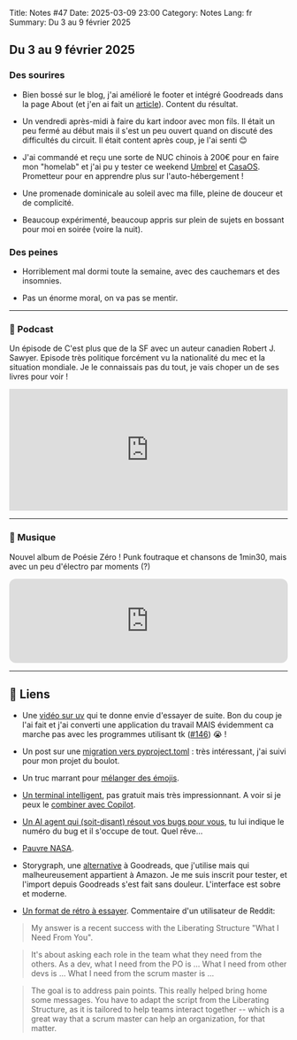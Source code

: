 Title: Notes #47
Date: 2025-03-09 23:00
Category: Notes
Lang: fr
Summary: Du 3 au 9 février 2025

## Du 3 au 9 février 2025

### Des sourires

* Bien bossé sur le blog, j'ai amélioré le footer et intégré Goodreads dans la page About (et j'en ai fait un [article]({filename}/articles/pelican-goodreads-plugin.md)). Content du résultat.

* Un vendredi après-midi à faire du kart indoor avec mon fils. Il était un peu fermé au début mais il s'est un peu ouvert quand on discuté des difficultés du circuit. Il était content après coup, je l'ai senti 😊

* J'ai commandé et reçu une sorte de NUC chinois à 200€ pour en faire mon "homelab" et j'ai pu y tester ce weekend [Umbrel](https://umbrel.com/umbrelos) et [CasaOS](https://casaos.io/). Prometteur pour en apprendre plus sur l'auto-hébergement !

* Une promenade dominicale au soleil avec ma fille, pleine de douceur et de complicité.

* Beaucoup expérimenté, beaucoup appris sur plein de sujets en bossant pour moi en soirée (voire la nuit).

### Des peines

* Horriblement mal dormi toute la semaine, avec des cauchemars et des insomnies.

* Pas un énorme moral, on va pas se mentir.

---

### 🎤 Podcast

Un épisode de C'est plus que de la SF avec un auteur canadien Robert J. Sawyer. Episode très politique forcément vu la nationalité du mec et la situation mondiale. Je le connaissais pas du tout, je vais choper un de ses livres pour voir ! 

<iframe name="Ausha Podcast Player" frameborder="0" loading="lazy" id="ausha-wlaY" height="220" style="border: none; width:100%; height:220px" src="https://player.ausha.co/?podcastId=oRgvei5ajJ2Q&v=3&playerId=ausha-wlaY"></iframe><script src="https://player.ausha.co/ausha-player.js"></script>

---

### 🎵 Musique

Nouvel album de Poésie Zéro ! Punk foutraque et chansons de 1min30, mais avec un peu d'électro par moments (?)

<iframe style="border-radius:12px" src="https://open.spotify.com/embed/track/6LmUvxvf2JCyFs8OQ68rlA?utm_source=generator" width="100%" height="152" frameBorder="0" allowfullscreen="" allow="autoplay; clipboard-write; encrypted-media; fullscreen; picture-in-picture" loading="lazy"></iframe>

---

## 🔗 Liens

* Une [vidéo sur uv](https://youtube.com/watch?v=mFyE9xgeKcA&si=dpwpVL84HI6hlIGi) qui te donne envie d'essayer de suite. Bon du coup je l'ai fait et j'ai converti une application du travail MAIS évidemment ca marche pas avec les programmes utilisant tk ([#146](https://github.com/astral-sh/python-build-standalone/issues/146)) 😭 !

* Un post sur une [migration vers pyproject.toml](https://www.prefect.io/blog/switching-a-big-python-library-from-setup-py-to-pyproject-toml) : très intéressant, j'ai suivi pour mon projet du boulot.

* Un truc marrant pour [mélanger des émojis](https://emojikitchen.dev/).

* [Un terminal intelligent](https://www.warp.dev/), pas gratuit mais très impressionnant. A voir si je peux le [combiner avec Copilot](https://kb.packfiles.io/using-warp/support/copilot-for-warp).

* [Un AI agent qui (soit-disant) résout vos bugs pour vous](https://github.com/bosun-ai/kwaak), tu lui indique le numéro du bug et il s'occupe de tout. Quel rêve...

* [Pauvre NASA](https://arstechnica.com/space/2025/03/white-house-may-seek-to-slash-nasas-science-budget-by-50-percent/).

* Storygraph, une [alternative](https://websites.emerson.edu/undergraduate-students-publishing/2024/01/14/the-switch-goodreads-to-the-storygraph/) à Goodreads, que j'utilise mais qui malheureusement appartient à Amazon. Je me suis inscrit pour tester, et l'import depuis Goodreads s'est fait sans douleur. L'interface est sobre et moderne.

* [Un format de rétro à essayer](https://www.liberatingstructures.com/24-what-i-need-from-you-winfy/). Commentaire d'un utilisateur de Reddit:

> My answer is a recent success with the Liberating Structure "What I Need From You".

> It's about asking each role in the team what they need from the others. As a dev, what I need from the PO is ... What I need from other devs is ... What I need from the scrum master is ...

> The goal is to address pain points. This really helped bring home some messages. You have to adapt the script from the Liberating Structure, as it is tailored to help teams interact together -- which is a great way that a scrum master can help an organization, for that matter.
